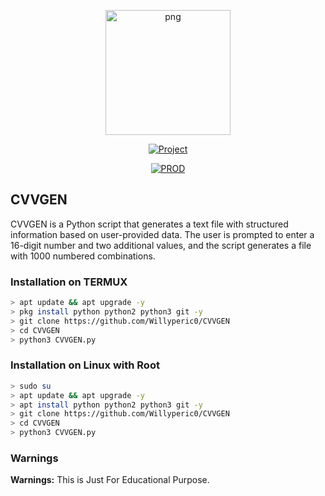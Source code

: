 <p align="center">
<img src="https://avatars.githubusercontent.com/u/62906523?v=4" alt="png" width="200" height="200"/>
</p>
<p align="center">
<a href="#"><img title="Project" src="https://img.shields.io/badge/CVVGEN-purple?style=for-the-badge"></a>
</p>
<p align="center">
<a href="https://github.com/willyperic0"><img title="PROD" src="https://img.shields.io/badge/Author-X Willyperic0-purple.svg?style=for-the-badge&logo=github"></a>
</p>

## CVVGEN

CVVGEN is a Python script that generates a text file with structured information based on user-provided data. The user is prompted to enter a 16-digit number and two additional values, and the script generates a file with 1000 numbered combinations.

### Installation on TERMUX
```bash
> apt update && apt upgrade -y
> pkg install python python2 python3 git -y
> git clone https://github.com/Willyperic0/CVVGEN
> cd CVVGEN
> python3 CVVGEN.py
```

### Installation on Linux with Root
```bash
> sudo su
> apt update && apt upgrade -y
> apt install python python2 python3 git -y
> git clone https://github.com/Willyperic0/CVVGEN
> cd CVVGEN
> python3 CVVGEN.py
```

### Warnings
**Warnings:** This is Just For Educational Purpose.
